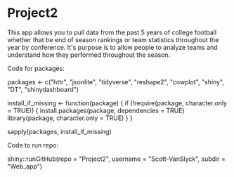 # Project2
This app allows you to pull data from the past 5 years of college football whether that be end of season rankings or team statistics throughout the year by conference. It's purpose is to allow people to analyze teams and understand how they performed throughout the season.

Code for packages:

packages <- c("httr", "jsonlite", "tidyverse", "reshape2", "cowplot", "shiny", "DT", "shinydashboard")


install_if_missing <- function(package) {
  if (!require(package, character.only = TRUE)) {
    install.packages(package, dependencies = TRUE)
    library(package, character.only = TRUE)
  }
}


sapply(packages, install_if_missing)

Code to run repo:

shiny::runGitHub(repo = "Project2", username = "Scott-VanSlyck", subdir = "Web_app")
